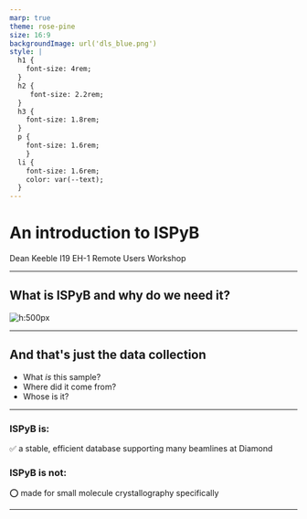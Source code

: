```yaml
---
marp: true
theme: rose-pine
size: 16:9
backgroundImage: url('dls_blue.png')
style: |
  h1 {
    font-size: 4rem;
  }
  h2 {
     font-size: 2.2rem; 
  }
  h3 {
    font-size: 1.8rem;
  }
  p {
    font-size: 1.6rem;
    }
  li {
    font-size: 1.6rem;
    color: var(--text);
  }
---
```

# An introduction to ISPyB

Dean Keeble
I19 EH-1 Remote Users Workshop

---
## What is ISPyB and why do we need it?

![h:500px ](ispyb_dc_graph.png)

---

## And that's just the data collection
- What _is_ this sample?
- Where did it come from?
- Whose is it?

---

### ISPyB is:
:white_check_mark: a stable, efficient database supporting many beamlines at Diamond


### ISPyB is not:
:o: made for small molecule crystallography specifically

---
